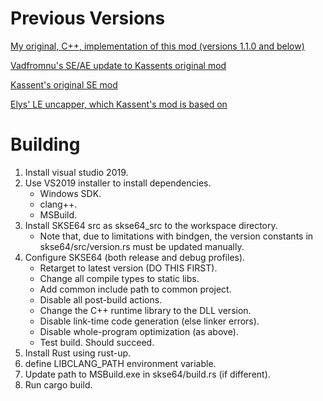 # Previous Versions

[My original, C++, implementation of this mod (versions 1.1.0 and below)](https://github.com/TheDreadedAndy/SkyrimAEUncapper)

[Vadfromnu's SE/AE update to Kassents original mod](https://www.nexusmods.com/skyrimspecialedition/mods/46536?tab=files)

[Kassent's original SE mod](https://github.com/kassent/SkyrimUncapper)

[Elys' LE uncapper, which Kassent's mod is based on](https://www.nexusmods.com/skyrim/mods/1175/)

# Building

1) Install visual studio 2019.
2) Use VS2019 installer to install dependencies.
    * Windows SDK.
    * clang++.
    * MSBuild.
3) Install SKSE64 src as skse64\_src to the workspace directory.
    * Note that, due to limitations with bindgen, the version constants in skse64/src/version.rs must be updated manually.
4) Configure SKSE64 (both release and debug profiles).
    * Retarget to latest version (DO THIS FIRST).
    * Change all compile types to static libs.
    * Add common include path to common project.
    * Disable all post-build actions.
    * Change the C++ runtime library to the DLL version.
    * Disable link-time code generation (else linker errors).
    * Disable whole-program optimization (as above).
    * Test build. Should succeed.
5) Install Rust using rust-up.
6) define LIBCLANG\_PATH environment variable.
7) Update path to MSBuild.exe in skse64/build.rs (if different).
8) Run cargo build.
